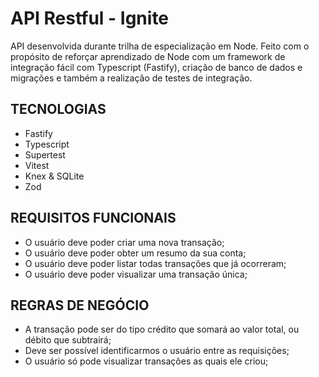 # API Restful - Ignite

API desenvolvida durante trilha de especialização em Node.
Feito com o propósito de reforçar aprendizado de Node com um framework de integração fácil com Typescript (Fastify), criação de banco de dados e migrações e também a realização de testes de integração.

## TECNOLOGIAS

- Fastify
- Typescript
- Supertest
- Vitest
- Knex & SQLite
- Zod

## REQUISITOS FUNCIONAIS

- O usuário deve poder criar uma nova transação;
- O usuário deve poder obter um resumo da sua conta;
- O usuário deve poder listar todas transações que já ocorreram;
- O usuário deve poder visualizar uma transação única;

## REGRAS DE NEGÓCIO

- A transação pode ser do tipo crédito que somará ao valor total, ou débito que subtrairá;
- Deve ser possível identificarmos o usuário entre as requisições;
- O usuário só pode visualizar transações as quais ele criou;